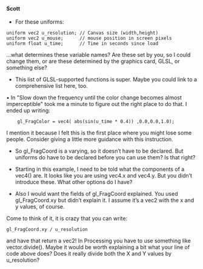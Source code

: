 #### Scott

* For these uniforms:
```
uniform vec2 u_resolution; // Canvas size (width,height)
uniform vec2 u_mouse;      // mouse position in screen pixels
uniform float u_time;      // Time in seconds since load
````
…what determines these variable names?  Are these set by you, so I could change them, or are these determined by the graphics card, GLSL, or something else?

* This list of GLSL-supported functions is super.  Maybe you could link to a comprehensive list here, too.

• In "Slow down the frequency until the color change becomes almost imperceptible" took me a minute to figure out the right place to do that.  I ended up writing:
```
    gl_FragColor = vec4( abs(sin(u_time * 0.4)) ,0.0,0.0,1.0);
```

I mention it because I felt this is the first place where you might lose some people.  Consider giving a little more guidance with this instruction.

* So gl_FragCoord is a varying, so it doesn’t have to be declared.  But uniforms do have to be declared before you can use them?  Is that right?

* Starting in this example, I need to be told what the components of a vec4() are.  It looks like you are using vec4.x and vec4.y.  But you didn’t introduce these.  What other options do I have?

* Also I would want the fields of gl_FragCoord explained.  You used gl_FragCoord.xy but didn’t explain it.  I assume it’s a vec2 with the x and y values, of course.

Come to think of it, it is crazy that you can write:

    gl_FragCoord.xy / u_resolution

and have that return a vec2!  In Processing you have to use something like vector.divide().  Maybe it would be worth explaining a bit what your line of code above does?  Does it really divide both the X and Y values by u_resolution?
